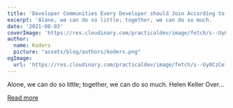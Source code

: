 ```yaml
---
title: 'Developer Communities Every Developer should Join According to your niche.'
excerpt: 'Alone, we can do so little; together, we can do so much.                        Helen Keller    Over...'
date: '2021-08-03'
coverImage: 'https://res.cloudinary.com/practicaldev/image/fetch/s--Uy0CzCel--/c_imagga_scale,f_auto,fl_progressive,h_420,q_auto,w_1000/https://dev-to-uploads.s3.amazonaws.com/uploads/articles/r5stpfy6q0mzgtw81qeu.png'
author:
  name: Koders
  picture: "assets/blog/authors/koders.png"
ogImage:
  url: 'https://res.cloudinary.com/practicaldev/image/fetch/s--Uy0CzCel--/c_imagga_scale,f_auto,fl_progressive,h_420,q_auto,w_1000/https://dev-to-uploads.s3.amazonaws.com/uploads/articles/r5stpfy6q0mzgtw81qeu.png'
---
```


Alone, we can do so little; together, we can do so much.                        Helen Keller    Over...

[Read more](https://dev.to/larymak/developer-communities-every-developer-should-join-according-to-your-niche-1a6b)
